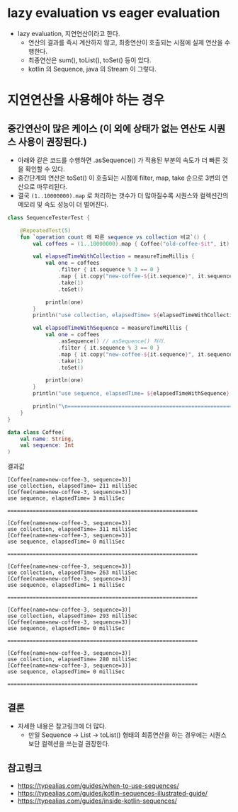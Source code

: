 # lazy evaluation vs eager evaluation
- lazy evaluation, 지연연산이라고 한다.
    - 연산의 결과를 즉시 계산하지 않고, 최종연산이 호출되는 시점에 실제 연산을 수행한다.
    - 최종연산은 sum(), toList(), toSet() 등이 있다.
    - kotlin 의 Sequence, java 의 Stream 이 그렇다.

# 지연연산을 사용해야 하는 경우
## 중간연산이 많은 케이스 (이 외에 상태가 없는 연산도 시퀀스 사용이 권장된다.)
- 아래와 같은 코드를 수행하면 .asSequence() 가 적용된 부분의 속도가 더 빠른 것을 확인할 수 있다.
- 중간단계의 연산은 toSet() 이 호출되는 시점에 filter, map, take 순으로 3번의 연산으로 마무리된다.
- 결국 `(1..10000000).map` 로 처리하는 갯수가 더 많아질수록 시퀀스와 컬렉션간의 메모리 및 속도 성능이 더 벌어진다.

```kotlin
class SequenceTesterTest {

    @RepeatedTest(5)
    fun `operation count 에 따른 sequence vs collection 비교`() {
        val coffees = (1..10000000).map { Coffee("old-coffee-$it", it) }

        val elapsedTimeWithCollection = measureTimeMillis {
            val one = coffees
                .filter { it.sequence % 3 == 0 }
                .map { it.copy("new-coffee-${it.sequence}", it.sequence) }
                .take(1)
                .toSet()

            println(one)
        }
        println("use collection, elapsedTime= ${elapsedTimeWithCollection} milliSec")

        val elapsedTimeWithSequence = measureTimeMillis {
            val one = coffees
                .asSequence() // asSequence() 처리.
                .filter { it.sequence % 3 == 0 }
                .map { it.copy("new-coffee-${it.sequence}", it.sequence) }
                .take(1)
                .toSet()

            println(one)
        }
        println("use sequence, elapsedTime= ${elapsedTimeWithSequence} milliSec")

        println("\n============================================================\n")
    }
}

data class Coffee(
    val name: String,
    val sequence: Int
)
```

결과값
```shell
[Coffee(name=new-coffee-3, sequence=3)]
use collection, elapsedTime= 211 milliSec
[Coffee(name=new-coffee-3, sequence=3)]
use sequence, elapsedTime= 3 milliSec

============================================================

[Coffee(name=new-coffee-3, sequence=3)]
use collection, elapsedTime= 311 milliSec
[Coffee(name=new-coffee-3, sequence=3)]
use sequence, elapsedTime= 0 milliSec

============================================================

[Coffee(name=new-coffee-3, sequence=3)]
use collection, elapsedTime= 263 milliSec
[Coffee(name=new-coffee-3, sequence=3)]
use sequence, elapsedTime= 1 milliSec

============================================================

[Coffee(name=new-coffee-3, sequence=3)]
use collection, elapsedTime= 293 milliSec
[Coffee(name=new-coffee-3, sequence=3)]
use sequence, elapsedTime= 0 milliSec

============================================================

[Coffee(name=new-coffee-3, sequence=3)]
use collection, elapsedTime= 280 milliSec
[Coffee(name=new-coffee-3, sequence=3)]
use sequence, elapsedTime= 0 milliSec

============================================================
```

## 결론
- 자세한 내용은 참고링크에 더 많다.
    - 만일 Sequence -> List -> toList() 형태의 최종연산을 하는 경우에는 시퀀스보단 컬렉션을 쓰는걸 권장한다.

## 참고링크
- https://typealias.com/guides/when-to-use-sequences/
- https://typealias.com/guides/kotlin-sequences-illustrated-guide/
- https://typealias.com/guides/inside-kotlin-sequences/